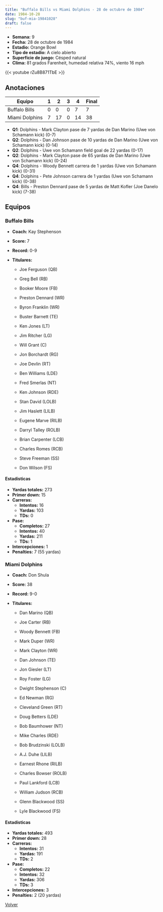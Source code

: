 ```yaml
---
title: "Buffalo Bills vs Miami Dolphins - 28 de octubre de 1984"
date: 1984-10-28
slug: "buf-mia-19841028"
draft: false
---
```


- **Semana:** 9
- **Fecha:** 28 de octubre de 1984
- **Estadio:** Orange Bowl
- **Tipo de estadio:** A cielo abierto
- **Superficie de juego:** Césped natural
- **Clima:** 81 grados Farenheit, humedad relativa 74%, viento 16 mph


{{< youtube rZu8B871TbE >}}


## Anotaciones
| Equipo | 1 | 2 | 3 | 4 | Final |
|--------|---|---|---|---|-------|
| Buffalo Bills  | 0 | 0 | 0 | 7  | 7 |
| Miami Dolphins  | 7 | 17 | 0 | 14  | 38 |
- **Q1**: Dolphins - Mark Clayton pase de 7 yardas de Dan Marino (Uwe von Schamann kick) (0-7)
- **Q2**: Dolphins - Dan Johnson pase de 10 yardas de Dan Marino (Uwe von Schamann kick) (0-14)
- **Q2**: Dolphins - Uwe von Schamann field goal de 22 yardas (0-17)
- **Q2**: Dolphins - Mark Clayton pase de 65 yardas de Dan Marino (Uwe von Schamann kick) (0-24)
- **Q4**: Dolphins - Woody Bennett carrera de 1 yardas (Uwe von Schamann kick) (0-31)
- **Q4**: Dolphins - Pete Johnson carrera de 1 yardas (Uwe von Schamann kick) (0-38)
- **Q4**: Bills - Preston Dennard pase de 5 yardas de Matt Kofler (Joe Danelo kick) (7-38)


## Equipos


### Buffalo Bills
* **Coach:** Kay Stephenson
* **Score:** 7
* **Record:** 0-9
* **Titulares:** 

  * Joe Ferguson (QB) 

  * Greg Bell (RB) 

  * Booker Moore (FB) 

  * Preston Dennard (WR) 

  * Byron Franklin (WR) 

  * Buster Barnett (TE) 

  * Ken Jones (LT) 

  * Jim Ritcher (LG) 

  * Will Grant (C) 

  * Jon Borchardt (RG) 

  * Joe Devlin (RT) 

  * Ben Williams (LDE) 

  * Fred Smerlas (NT) 

  * Ken Johnson (RDE) 

  * Stan David (LOLB) 

  * Jim Haslett (LILB) 

  * Eugene Marve (RILB) 

  * Darryl Talley (ROLB) 

  * Brian Carpenter (LCB) 

  * Charles Romes (RCB) 

  * Steve Freeman (SS) 

  * Don Wilson (FS) 

#### Estadísticas
* **Yardas totales:** 273
* **Primer down:** 15
* **Carreras:**
  * **Intentos:** 16
  * **Yardas:** 103
  * **TDs:** 0
* **Pase:**
  * **Completos:** 27
  * **Intentos:** 40
  * **Yardas:** 211
  * **TDs:** 1
* **Intercepciones:** 1
* **Penalties:** 7 (55 yardas)

### Miami Dolphins
* **Coach:** Don Shula
* **Score:** 38
* **Record:** 9-0
* **Titulares:** 

  * Dan Marino (QB) 

  * Joe Carter (RB) 

  * Woody Bennett (FB) 

  * Mark Duper (WR) 

  * Mark Clayton (WR) 

  * Dan Johnson (TE) 

  * Jon Giesler (LT) 

  * Roy Foster (LG) 

  * Dwight Stephenson (C) 

  * Ed Newman (RG) 

  * Cleveland Green (RT) 

  * Doug Betters (LDE) 

  * Bob Baumhower (NT) 

  * Mike Charles (RDE) 

  * Bob Brudzinski (LOLB) 

  * A.J. Duhe (LILB) 

  * Earnest Rhone (RILB) 

  * Charles Bowser (ROLB) 

  * Paul Lankford (LCB) 

  * William Judson (RCB) 

  * Glenn Blackwood (SS) 

  * Lyle Blackwood (FS) 

#### Estadísticas
* **Yardas totales:** 493
* **Primer down:** 28
* **Carreras:**
  * **Intentos:** 31
  * **Yardas:** 191
  * **TDs:** 2
* **Pase:**
  * **Completos:** 22
  * **Intentos:** 32
  * **Yardas:** 306
  * **TDs:** 3
* **Intercepciones:** 3
* **Penalties:** 2 (20 yardas)


[Volver](/historia/1984)
